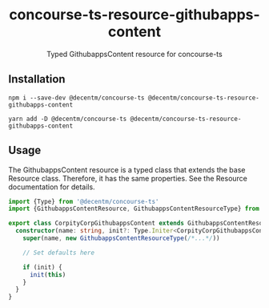 <h1 align="center">
  concourse-ts-resource-githubapps-content
</h1>

<div align="center">

  Typed GithubappsContent resource for concourse-ts
</div>

## Installation

`npm i --save-dev @decentm/concourse-ts @decentm/concourse-ts-resource-githubapps-content`

`yarn add -D @decentm/concourse-ts @decentm/concourse-ts-resource-githubapps-content`

## Usage

The GithubappsContent resource is a typed class that extends the base Resource class.
Therefore, it has the same properties. See the Resource documentation for details.

```typescript
import {Type} from '@decentm/concourse-ts'
import {GithubappsContentResource, GithubappsContentResourceType} from '@decentm/concourse-ts-resource-githubapps-content'

export class CorpityCorpGithubappsContent extends GithubappsContentResource {
  constructor(name: string, init?: Type.Initer<CorpityCorpGithubappsContent>) {
    super(name, new GithubappsContentResourceType(/*...*/))

    // Set defaults here

    if (init) {
      init(this)
    }
  }
}
```
